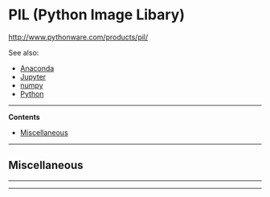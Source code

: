 # PIL (Python Image Libary)

http://www.pythonware.com/products/pil/

See also:

  - [Anaconda](Anaconda.md)
  - [Jupyter](Jupyter.md)
  - [numpy](Numpy.md)
  - [Python](Python.md)

---

**Contents**

- [Miscellaneous](PIL.md#miscellaneous)

---

## Miscellaneous

---


---
